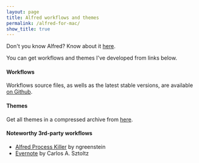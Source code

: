 ```yaml
---
layout: page
title: Alfred workflows and themes
permalink: /alfred-for-mac/
show_title: true
---
```


Don't you know Alfred? Know about it [here](https://www.alfredapp.com/).

You can get workflows and themes I've developed from links below.

#### Workflows

Workflows source files, as wells as the latest stable versions, are available [on Github](https://github.com/pirafrank/alfred_workflows).

#### Themes

Get all themes in a compressed archive from [here]({{site.baseurl}}/static/alfred-themes.zip).

#### Noteworthy 3rd-party workflows

- [Alfred Process Killer](https://github.com/ngreenstein/alfred-process-killer) by ngreenstein
- [Evernote](http://www.alfredforum.com/topic/840-evernote-791-search-create-append-text-preview-reminders-and-more-all-within-alfred) by Carlos A. Sztoltz
